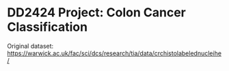 DD2424 Project: Colon Cancer Classification
===========================================

Original dataset: https://warwick.ac.uk/fac/sci/dcs/research/tia/data/crchistolabelednucleihe/
